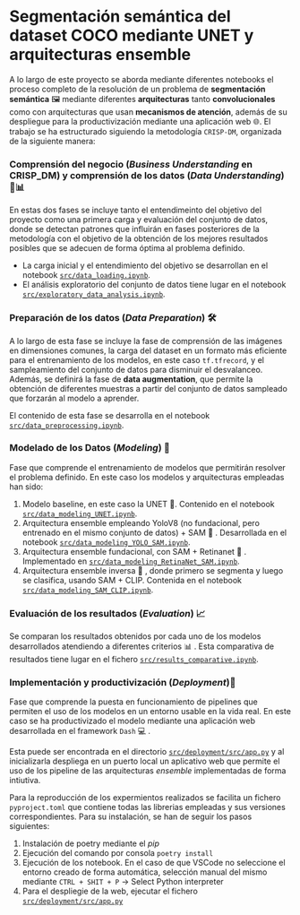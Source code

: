 # Segmentación semántica del dataset COCO mediante UNET y arquitecturas ensemble 


A lo largo de este proyecto se aborda mediante diferentes notebooks el proceso completo de la resolución de un problema de **segmentación semántica** 🖼️ mediante diferentes **arquitecturas** tanto **convolucionales** como con arquitecturas que usan **mecanismos de atención**, además de su despliegue para la productivización mediante una aplicación web 🌐.
El trabajo se ha estructurado siguiendo la metodología `CRISP-DM`, organizada de la siguiente manera:

### Comprensión del negocio (*Business Understanding* en CRISP_DM) y comprensión de los datos (*Data Understanding*) 🧠📊 
En estas dos fases se incluye tanto el entendimeinto del objetivo del proyecto como una primera carga y evaluación del conjunto de datos, donde se detectan patrones que influirán en fases posteriores de la metodología con el objetivo de la obtención de los mejores resultados posibles que se adecuen de forma óptima al problema definido.

- La carga inicial y el entendimiento del objetivo se desarrollan en el notebook  [`src/data_loading.ipynb`](src/data_loading.ipynb).
- El análisis exploratorio del conjunto de datos tiene lugar en el notebook [`src/exploratory_data_analysis.ipynb`](src/exploratory_data_analysis.ipynb).


### Preparación de los datos (*Data Preparation*) 🛠️  
A lo largo de esta fase se incluye la fase de comprensión de las imágenes en dimensiones comunes, la carga del dataset en un formato más eficiente para el entrenamiento de los modelos, en este caso `tf.tfrecord`, y el sampleamiento del conjunto de datos para disminuir el desvalanceo. Además, se definirá la fase de **data augmentation**, que permite la obtención de diferentes muestras a partir del conjunto de datos sampleado que forzarán al modelo a aprender.

El contenido de esta fase se desarrolla en el notebook [`src/data_preprocessing.ipynb`](src/data_preprocessing.ipynb).

### Modelado de los Datos (*Modeling*) 🤖 
Fase que comprende el entrenamiento de modelos que permitirán resolver el problema definido. En este caso los modelos y arquitecturas empleadas han sido:
1) Modelo baseline, en este caso la UNET 🧬. Contenido en el notebook [`src/data_modeling_UNET.ipynb`](src/data_modeling_UNET.ipynb).
2) Arquitectura ensemble empleando YoloV8 (no fundacional, pero entrenado en el mismo conjunto de datos) + SAM 🧪 . Desarrollada en el notebook [`src/data_modeling_YOLO_SAM.ipynb`](src/data_modeling_YOLO_SAM.ipynb).
3) Arquitectura ensemble fundacional, con SAM + Retinanet 🧠 . Implementado en [`src/data_modeling_RetinaNet_SAM.ipynb`](src/data_modeling_RetinaNet_SAM.ipynb).
4) Arquitectura ensemble inversa 🔄 , donde primero se segmenta y luego se clasifica, usando SAM + CLIP. Contenida en el notebook [`src/data_modeling_SAM_CLIP.ipynb`](src/data_modeling_SAM_CLIP.ipynb).


### Evaluación de los resultados (*Evaluation*) 📈 

Se comparan los resultados obtenidos por cada uno de los modelos desarrollados atendiendo a diferentes criterios 📊 . 
Esta comparativa de resultados tiene lugar en el fichero [`src/results_comparative.ipynb`](src/results_comparative.ipynb).



### Implementación y productivización (*Deployment*)🚀 
Fase que comprende la puesta en funcionamiento de pipelines que permiten el uso de los modelos en un entorno usable en la vida real. En este caso se ha productivizado el modelo mediante una aplicación web desarrollada en el framework `Dash` 💻 .

Esta puede ser encontrada en el directorio [`src/deployment/src/app.py`](src/deployment/src/app.py) y al inicializarla despliega en un puerto local un aplicativo web que permite el uso de los pipeline de las arquitecturas *ensemble* implementadas de forma intiutiva.




Para la reproducción de los expermientos realizados se facilita un fichero `pyproject.toml` que contiene todas las librerias empleadas y sus versiones correspondientes.
Para su instalación, se han de seguir los pasos siguientes: 
1) Instalación de poetry mediante el *pip*
2) Ejecución del comando por consola `poetry install`
3) Ejecución de los notebook. En el caso de que VSCode no seleccione el entorno creado de forma automática, selección manual del mismo mediante `CTRL + SHIT + P` -> Select Python interpreter
4) Para el despliegie de la web, ejecutar el fichero [`src/deployment/src/app.py`](src/deployment/src/app.py)



